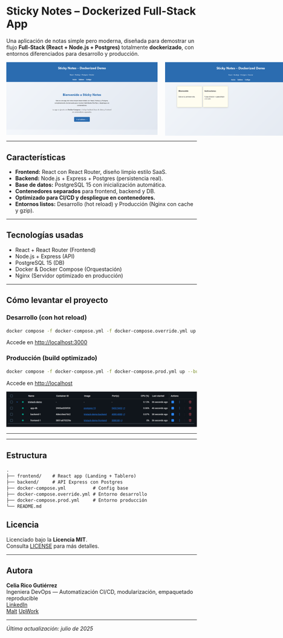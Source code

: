 # Sticky Notes – Dockerized Full-Stack App

Una aplicación de notas simple pero moderna, diseñada para demostrar un flujo **Full-Stack (React + Node.js + Postgres)** totalmente **dockerizado**, con entornos diferenciados para desarrollo y producción.

<div style="display: flex; gap: 20px; align-items: flex-start;">
<img src="docs/images/pagina-principal.png" alt="Main Page" width="400"/>
    <img src="docs/images/notes.png" alt="Sticky Notes Board" width="400"/>
</div>


---

## Características

- **Frontend:** React con React Router, diseño limpio estilo SaaS.
- **Backend:** Node.js + Express + Postgres (persistencia real).
- **Base de datos:** PostgreSQL 15 con inicialización automática.
- **Contenedores separados** para frontend, backend y DB.
- **Optimizado para CI/CD y despliegue en contenedores.**
- **Entornos listos:** Desarrollo (hot reload) y Producción (Nginx con cache y gzip).

---

## Tecnologías usadas
- React + React Router (Frontend)
- Node.js + Express (API)
- PostgreSQL 15 (DB)
- Docker & Docker Compose (Orquestación)
- Nginx (Servidor optimizado en producción)

---

## Cómo levantar el proyecto

### Desarrollo (con hot reload)
```bash
docker compose -f docker-compose.yml -f docker-compose.override.yml up
```
Accede en [http://localhost:3000](http://localhost:3000)

### Producción (build optimizado)
```bash
docker compose -f docker-compose.yml -f docker-compose.prod.yml up --build -d
```
Accede en [http://localhost](http://localhost)

<div align="center">
    <img src="docs/images/containers.PNG" alt="Docker Containers Overview" width="700"/>
</div>

---
---

## Estructura
```
.
├── frontend/    # React app (Landing + Tablero)
├── backend/     # API Express con Postgres
├── docker-compose.yml          # Config base
├── docker-compose.override.yml # Entorno desarrollo
├── docker-compose.prod.yml     # Entorno producción
└── README.md
```

## Licencia

Licenciado bajo la **Licencia MIT**.  
Consulta [LICENSE](LICENSE) para más detalles.

---

## Autora

**Celia Rico Gutiérrez**  
Ingeniera DevOps — Automatización CI/CD, modularización, empaquetado reproducible  
[LinkedIn](https://www.linkedin.com/in/celiaricogutierrez)  
[Malt](https://www.malt.es/profile/celiaricogutierrez)
[UpWork](https://www.upwork.com/freelancers/~01898dfb872ff48b7a?mp_source=share)

---


_Última actualización: julio de 2025_
